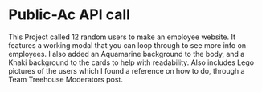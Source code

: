 # Public-Ac API call
This Project called 12 random users to make an employee website. It features a working modal that you can loop through to see more info on employees. I also added an Aquamarine background to the body, and a Khaki background to the cards to help with readability. Also includes Lego pictures of the users which I found a reference on how to do, through a Team Treehouse Moderators post.

